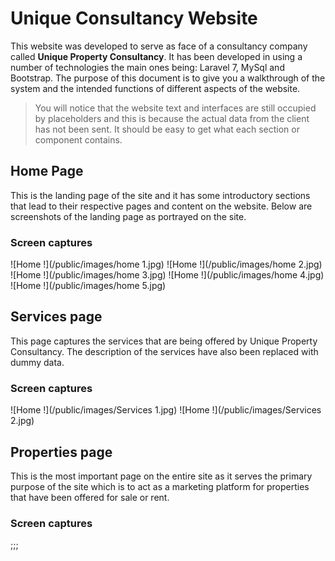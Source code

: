 # Unique Consultancy Website

This website was developed to serve as face of a consultancy company called **Unique Property Consultancy**. It has been developed in using a number of technologies the main ones being: Laravel 7, MySql and Bootstrap. The purpose of this document is to give you a walkthrough of the system and the intended functions of different aspects of the website.

> You will notice that the website text and interfaces are still occupied by placeholders and this is because the actual data from the client has not been sent. It should be easy to get what each section or component contains.

## Home Page

This is the landing page of the site and it has some introductory sections that lead to their respective pages and content on the website. Below are screenshots of the landing page as portrayed on the site.

### Screen captures

![Home !](/public/images/home 1.jpg)
![Home !](/public/images/home 2.jpg)
![Home !](/public/images/home 3.jpg)
![Home !](/public/images/home 4.jpg)
![Home !](/public/images/home 5.jpg)

## Services page

This page captures the services that are being offered by Unique Property Consultancy. The description of the services have also been replaced with dummy data.

### Screen captures

![Home !](/public/images/Services 1.jpg)
![Home !](/public/images/Services 2.jpg)

## Properties page

This is the most important page on the entire site as it serves the primary purpose of the site which is to act as a marketing platform for properties that have been offered for sale or rent.

### Screen captures



;;;
